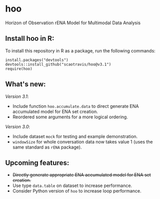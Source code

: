 # hoo
Horizon of Observation rENA Model for Multimodal Data Analysis

## Install hoo in R: 
To install this repository in R as a package, run the following commands: 
```{r}
install.packages("devtools")
devtools::install_github("scaotravis/hoo@v3.1")
require(hoo)
```

## What's new: 

*Version 3.1*: 
* Include function `hoo.accumulate.data` to direct generate ENA accumulated model for ENA set creation. 
* Reordered some arguments for a more logical ordering. 

*Version 3.0*: 

* Include dataset `mock` for testing and example demonstration.
* `windowSize` for whole conversation data now takes value 1 (uses the same standard as `rENA` package).

## Upcoming features: 

* ~~Directly generate appropriate ENA accumulated model for ENA set creation.~~
* Use type `data.table` on dataset to increase performance.
* Consider Python version of `hoo` to increase loop performance.

